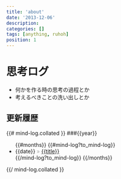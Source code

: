 ```yaml
---
title: 'about'
date: '2013-12-06'
description:
categories: []
tags: [anything, ruhoh]
position: 1
---
```


# 思考ログ

- 何かを作る時の思考の過程とか
- 考えるべきことの洗い出しとか

## 更新履歴

{{# mind-log.collated }}
###{{year}}
<ul>
{{#months}}
  {{#mind-log?to_mind-log}}
  <li>
    <span>{{date}}</span>
    <span style="color: #aaa;">&raquo;</span>
    <a href="{{url}}">{{title}}</a>
  </li>
  {{/mind-log?to_mind-log}}
{{/months}}
</ul>
{{/ mind-log.collated }}

